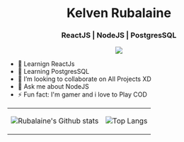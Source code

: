 <h1 align="center"> Kelven Rubalaine </h1>

<h3 align="center"> ReactJS | NodeJS | PostgresSQL </h3>

<p align="center">
    
<a href="https://www.linkedin.com/in/kelvenrubalaine/">
    <img src="https://img.shields.io/badge/linkedin%20-%230077B5.svg?&style=for-the-badge&logo=linkedin&logoColor=white"/>
</a>

- 🔭 Learnign ReactJs
- 🌱 Learning PostgresSQL
- 👯 I’m looking to collaborate on All Projects XD
- 💬 Ask me about NodeJS
- ⚡ Fun fact: I'm gamer and i love to Play COD

<table align="center">
<tbody>
<td>
    
![Rubalaine's Github stats](https://github-readme-stats.vercel.app/api?username=Rubalaine&theme=dark&show_icons=true)
</td>
<td>
    
![Top Langs](https://github-readme-stats.vercel.app/api/top-langs/?username=Rubalaine&exclude_repo=natours-css&theme=dark&hide=hack&text_color=BDDFFF&layout=compact)
</td>
</tbody>
</table>
